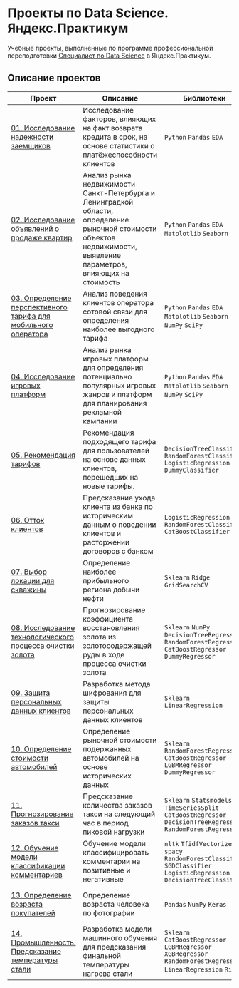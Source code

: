# Проекты по Data Science. Яндекс.Практикум
Учебные проекты, выполненные по программе профессиональной переподготовки [Специалист по Data Science](https://practicum.yandex.ru/data-scientist/) в Яндекс.Практикум.

## Описание проектов

| Проект | Описание | Библиотеки | Навыки | Статус |
|---|---|---|---|---|
| [01. Исследование надежности заемщиков](01.%20Исследование%20надежности%20заемщиков) | Исследование факторов, влияющих на факт возврата кредита в срок, на основе статистики о платёжеспособности клиентов | `Python` `Pandas` `EDA`  | Data Analysis<br>Финансовый анализ | Завершён |
| [02. Исследование объявлений о продаже квартир](02.%20Исследование%20объявлений%20о%20продаже%20квартир) | Анализ рынка недвижимости Санкт-Петербурга и Ленинградкой области, определение рыночной стоимости объектов недвижимости, выявление параметров, влияющих на стоимость | `Python` `Pandas` `EDA` `Matplotlib` `Seaborn` | Data Analysis<br>Маркетинг анализ | Завершён |
| [03. Определение перспективного тарифа для мобильного оператора](03.%20Определение%20перспективного%20тарифа%20для%20мобильного%20оператора) | Анализ поведения клиентов оператора сотовой связи для определения наиболее выгодного тарифа | `Python` `Pandas` `EDA` `Matplotlib` `Seaborn` `NumPy` `SciPy` | Data Analysis<br>Маркетинг анализ | Завершён |
| [04. Исследование игровых платформ](04.%20Исследование%20игровых%20платформ) | Анализ рынка игровых платформ для определения потенциально популярных игровых жанров и платформ для планирования рекламной кампании | `Python` `Pandas` `EDA` `Matplotlib` `Seaborn` `NumPy` `SciPy` | Статистика<br>Статистические гипотезы<br>Data Analysis<br>Маркетинг анализ | Завершён |
| [05. Рекомендация тарифов](05.%20Рекомендация%20тарифов) | Рекомендация подходящего тарифа для пользователей на основе данных клиентов, перешедших на новые тарифы. | `DecisionTreeClassifier` `RandomForestClassifier` `LogisticRegression` `DummyClassifier` | ML<br>Классификация | Завершён |
| [06. Отток клиентов](06.%20Отток%20клиентов) | Предсказание ухода клиента из банка по историческим данным о поведении клиентов и расторжении договоров с банком | `LogisticRegression` `RandomForestClassifier` `CatBoostClassifier` | ML<br>Классификация | Завершён |
| [07. Выбор локации для скважины](07.%20Выбор%20локации%20для%20скважины) | Определение наиболее прибыльного региона добычи нефти | `Sklearn` `Ridge` `GridSearchCV` | ML<br>Регрессия<br>Bootstrap | Завершён |
| [08. Исследование технологического процесса очистки золота](08.%20Исследование%20технологического%20процесса%20очистки%20золота) | Прогнозирование коэффициента восстановления золота из золотосодержащей руды в ходе процесса очистки золота | `Sklearn` `NumPy` `DecisionTreeRegressor` `RandomForestRegressor` `CatBoostRegressor` `DummyRegressor` | ML<br>Регрессия | Завершён |
| [09. Защита персональных данных клиентов](09.%20Защита%20персональных%20данных%20клиентов) | Разработка метода шифрования для защиты персональных данных клиентов | `Sklearn` `LinearRegression` | ML<br>Линейная алгебра | Завершён |
| [10. Определение стоимости автомобилей](10.%20Определение%20стоимости%20автомобилей) |Определение рыночной стоимости подержанных автомобилей на основе исторических данных | `Sklearn` `RandomForestRegressor` `CatBoostRegressor` `LGBMRegressor` `DummyRegressor` | ML<br>Регрессия | Завершён |
| [11. Прогнозирование заказов такси](11.%20Прогнозирование%20заказов%20такси) | Предсказание количества заказов такси на следующий час в период пиковой нагрузки | `Sklearn` `Statsmodels` `TimeSeriesSplit` `CatBoostRegressor` `DecisionTreeRegressor` `RandomForestRegressor` | ML<br>Временные ряды| Завершён |
| [12. Обучение модели классификации комментариев](12.%20Обучение%20модели%20классификации%20комментариев) | Обучение модели классифицировать комментарии на позитивные и негативные | `nltk` `TfidfVectorizer` `spacy` `RandomForestClassifier` `SGDClassifier` `LogisticRegression` `DecisionTreeClassifier` | ML<br>NLP<br>tf-idf | Завершён |
| [13. Определение возраста покупателей](13.%20Определение%20возраста%20покупателей) | Определение возраста человека по фотографии | `Pandas` `NumPy` `Keras` | ML<br>CV<br>Компьютерное зрение | Завершён |
| [14. Промышленность. Предсказание температуры стали](14.%20Промышленность.%20Предсказание%20температуры%20стали) | Разработка модели машинного обучения для предсказания финальной температуры нагрева стали | `Sklearn` `CatBoostRegressor` `LGBMRegressor` `XGBRegressor` `RandomForestRegressor` `LinearRegression` `Ridge` | ML<br>Регрессия<br>Промышленность | Завершён |
